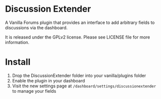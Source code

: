 Discussion Extender
===================
A Vanilla Forums plugin that provides an interface to add arbitrary fields to 
discussions via the dashboard.

It is released under the GPLv2 license. Please see LICENSE file for more information.

Install
=======
1. Drop the DiscussionExtender folder into your vanilla/plugins folder
2. Enable the plugin in your dashboard
3. Visit the new settings page at `/dashboard/settings/discussionextender` to 
   manage your fields